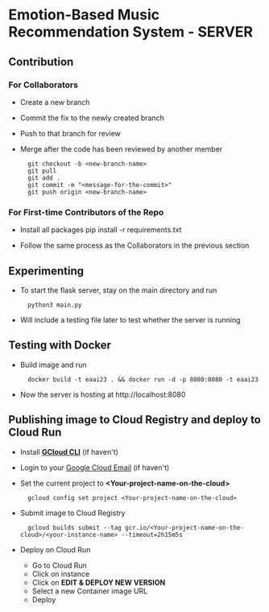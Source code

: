 # Emotion-Based Music Recommendation System - SERVER

## Contribution

### For Collaborators

- Create a new branch
- Commit the fix to the newly created branch
- Push to that branch for review
- Merge after the code has been reviewed by another member

        git checkout -b <new-branch-name>
        git pull
        git add .
        git commit -m "<message-for-the-commit>"
        git push origin <new-branch-name>

### For First-time Contributors of the Repo

- Install all packages
  pip install -r requirements.txt

- Follow the same process as the Collaborators in the previous section

## Experimenting

- To start the flask server, stay on the main directory and run

        python3 main.py

- Will include a testing file later to test whether the server is running

## Testing with Docker

- Build image and run

        docker build -t eaai23 . && docker run -d -p 8080:8080 -t eaai23

- Now the server is hosting at http://localhost:8080

## Publishing image to Cloud Registry and deploy to Cloud Run

- Install [**GCloud CLI**](https://cloud.google.com/sdk/docs/install) (if haven't)
- Login to your [Google Cloud Email](https://accounts.google.com/signin/v2/identifier?service=cloudconsole&passive=1209600&osid=1&continue=https%3A%2F%2Fconsole.cloud.google.com%2F&followup=https%3A%2F%2Fconsole.cloud.google.com%2F&flowName=GlifWebSignIn&flowEntry=ServiceLogin) (if haven't)

- Set the current project to **\<Your-project-name-on-the-cloud\>**

        gcloud config set project <Your-project-name-on-the-cloud>

- Submit image to Cloud Registry

        gcloud builds submit --tag gcr.io/<Your-project-name-on-the-cloud>/<your-instance-name> --timeout=2h15m5s

- Deploy on Cloud Run
  - Go to Cloud Run
  - Click on **<your-instance-name>** instance
  - Click on **EDIT & DEPLOY NEW VERSION**
  - Select a new Container image URL
  - Deploy

